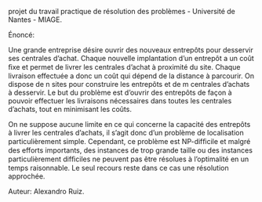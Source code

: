 projet du travail practique de résolution des problèmes - Université de Nantes - MIAGE.


Énoncé:

Une grande entreprise désire ouvrir des nouveaux entrepôts pour desservir ses centrales d’achat. Chaque nouvelle implantation d’un entrepôt a un coût ﬁxe et permet de livrer les centrales d’achat à proximité du site. Chaque livraison effectuée a donc un coût qui dépend de la distance à parcourir. On dispose de n sites pour construire les entrepôts et de m centrales d’achats à desservir. Le but du problème est d’ouvrir des entrepôts de façon à pouvoir effectuer les livraisons nécessaires dans toutes les centrales d’achats, tout en minimisant les coûts.

On ne suppose aucune limite en ce qui concerne la capacité des entrepôts à livrer les centrales d’achats, il s’agit
donc d’un problème de localisation particulièrement simple. Cependant, ce problème est NP-difﬁcile et malgré
des efforts importants, des instances de trop grande taille ou des instances particulièrement difﬁciles ne peuvent
pas être résolues à l’optimalité en un temps raisonnable. Le seul recours reste dans ce cas une résolution approchée.


Auteur: Alexandro Ruiz.